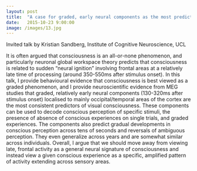 ```yaml
---
layout: post
title:  "A case for graded, early neural components as the most predictive correlates of consciousness"
date:   2015-10-23 9:00:00
image: /images/13.jpg
---
```


Invited talk by Kristian Sandberg, Institute of Cognitive Neuroscience, UCL

It is often argued that consciousness is an all-or-none phenomenon, and particularly neuronal global workspace theory predicts that consciousness is related to sudden “neural ignition” involving frontal areas at a relatively late time of processing (around 350-550ms after stimulus onset). In this talk, I provide behavioural evidence that consciousness is best viewed as a graded phenomenon, and I provide neuroscientific evidence from MEG studies that graded, relatively early neural components (130-320ms after stimulus onset) localised to mainly occipital/temporal areas of the cortex are the most consistent predictors of visual consciousness. These components can be used to decode conscious perception of specific stimuli, the presence of absence of conscious experiences on single trials, and graded experiences. The components also predict gradual developments in conscious perception across tens of seconds and reversals of ambiguous perception. They even generalize across years and are somewhat similar across individuals. Overall, I argue that we should move away from viewing late, frontal activity as a general neural signature of consciousness and instead view a given conscious experience as a specific, amplified pattern of activity extending across sensory areas.
